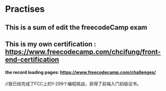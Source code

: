 # Practises
## This is a sum of edit the freecodeCamp exam
## This is my own certification : https://www.freecodecamp.com/chcifung/front-end-certification
#### the record loading pages: https://www.freecodecamp.com/challenges/

//我已经完成了FCC上的1-299个编程挑战，获得了前端入门初级证书。
